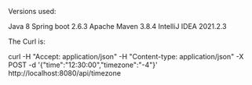 Versions used:

Java 8
Spring boot 2.6.3
Apache Maven 3.8.4
IntelliJ IDEA 2021.2.3 

The Curl is:

curl -H "Accept: application/json" -H "Content-type: application/json" -X POST -d '{"time":"12:30:00","timezone":"-4"}' http://localhost:8080/api/timezone